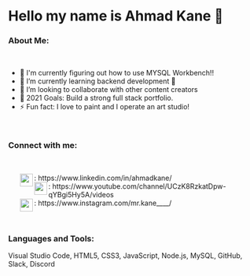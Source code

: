 # Hello my name is Ahmad Kane 👋


### About Me:
<br>
<ul>
<li>🔭 I'm currently figuring out how to use MYSQL Workbench!!
<li>🌱 I’m currently learning backend development 🤣
<li>👯 I’m looking to collaborate with other content creators
<li>🥅 2021 Goals: Build a strong full stack portfolio.
<li>⚡ Fun fact: I love to paint and I operate an art studio!
</ul>
<br>

### Connect with me:
<br>
<ul>
<dt> <img align="left" width="26px" src="https://img.icons8.com/color/48/000000/linkedin.png"/>: https://www.linkedin.com/in/ahmadkane/
<br>
<dt> <img align="left" width="26px" src="https://img.icons8.com/color/50/000000/youtube-play.png"/>: https://www.youtube.com/channel/UCzK8RzkatDpw-qYBgi5Hy5A/videos
<br>
<dt> <img align="left" width="26px" src="https://img.icons8.com/color/50/000000/instagram-new--v1.png"/>: https://www.instagram.com/mr.kane____/
</ul>
<br>

### Languages and Tools:
Visual Studio Code, HTML5, CSS3, JavaScript, Node.js, MySQL, GitHub, Slack, Discord


